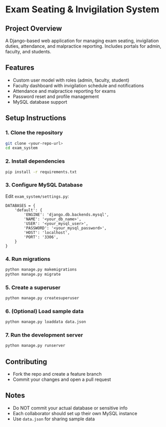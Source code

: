 # Exam Seating & Invigilation System

## Project Overview
A Django-based web application for managing exam seating, invigilation duties, attendance, and malpractice reporting. Includes portals for admin, faculty, and students.

## Features
- Custom user model with roles (admin, faculty, student)
- Faculty dashboard with invigilation schedule and notifications
- Attendance and malpractice reporting for exams
- Password reset and profile management
- MySQL database support

## Setup Instructions

### 1. Clone the repository
```sh
git clone <your-repo-url>
cd exam_system
```

### 2. Install dependencies
```sh
pip install -r requirements.txt
```

### 3. Configure MySQL Database
Edit `exam_system/settings.py`:
```
DATABASES = {
    'default': {
        'ENGINE': 'django.db.backends.mysql',
        'NAME': '<your_db_name>',
        'USER': '<your_mysql_user>',
        'PASSWORD': '<your_mysql_password>',
        'HOST': 'localhost',
        'PORT': '3306',
    }
}
```

### 4. Run migrations
```sh
python manage.py makemigrations
python manage.py migrate
```

### 5. Create a superuser
```sh
python manage.py createsuperuser
```

### 6. (Optional) Load sample data
```sh
python manage.py loaddata data.json
```

### 7. Run the development server
```sh
python manage.py runserver
```

## Contributing
- Fork the repo and create a feature branch
- Commit your changes and open a pull request

## Notes
- Do NOT commit your actual database or sensitive info
- Each collaborator should set up their own MySQL instance
- Use `data.json` for sharing sample data
